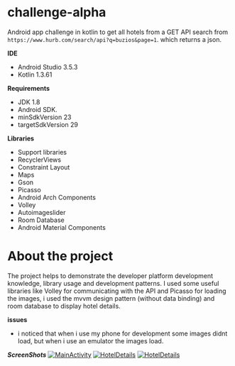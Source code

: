 
# challenge-alpha
Android app challenge in kotlin to get all hotels from a GET API search from `https://www.hurb.com/search/api?q=buzios&page=1`. which returns a json.

**IDE**
- Android Studio 3.5.3
- Kotlin 1.3.61

**Requirements**
- JDK 1.8
- Android SDK.
- minSdkVersion 23
- targetSdkVersion 29

**Libraries**
- Support libraries
- RecyclerViews
- Constraint Layout
- Maps
- Gson
- Picasso
- Android Arch Components
- Volley
- Autoimageslider
- Room Database
- Android Material Components

# About the project
The project helps to demonstrate the developer platform development knowledge, library usage and development patterns. I used some useful libraries like Volley for communicating with the API and Picasso for loading the images, i used the mvvm design pattern (without data binding) and room database to display hotel details.

**issues**
- i noticed that when i use my phone for development some images didnt load, but when i use an emulator the images load.

***ScreenShots***
[![MainActivity](https://i.imgur.com/M7rnNff.jpg)]()
[![HotelDetails](https://i.imgur.com/QkiZOtP.jpg)]()
[![HotelDetails](https://i.imgur.com/LNx15gr.jpg)]()
